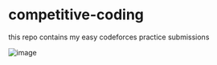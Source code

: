 # competitive-coding
this repo contains my easy codeforces practice submissions 


![image](https://user-images.githubusercontent.com/65327333/124250372-76a85580-db42-11eb-8133-e84a07796497.png)

